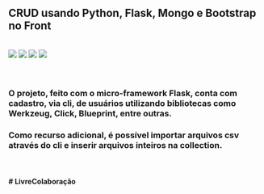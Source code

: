 ## CRUD usando Python, Flask, Mongo e Bootstrap no Front


<div style="display: inline_block" ></br>
    <img src="https://img.shields.io/badge/Python-14354C?style=for-the-badge&logo=python&logoColor=white"></img>
    <img src="https://img.shields.io/badge/Flask-000000?style=for-the-badge&logo=flask&logoColor=white"></img>
    <img src="https://img.shields.io/badge/MongoDB-4EA94B?style=for-the-badge&logo=mongodb&logoColor=white"></img>
    <img src="https://img.shields.io/badge/Bootstrap-563D7C?style=for-the-badge&logo=bootstrap&logoColor=white"></img>
</div>
<br><br>

### O projeto, feito com o micro-framework Flask, conta com cadastro, via cli, de usuários utilizando bibliotecas como Werkzeug, Click, Blueprint, entre outras.
### Como recurso adicional, é possível importar arquivos csv através do cli e inserir arquivos inteiros na collection.
<br>

#### # LivreColaboração
